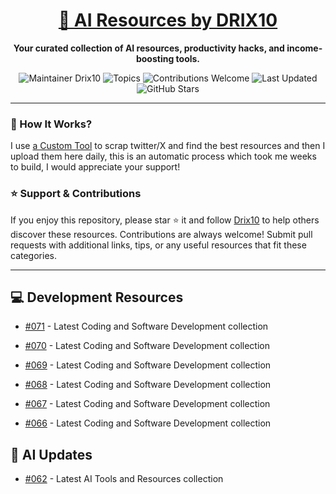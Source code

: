 <div align="center">
  <h1><a href="https://x.com/DRIX_10_" target="_blank">🚀 AI Resources by DRIX10</a></h1>
  <p><strong>Your curated collection of AI resources, productivity hacks, and income-boosting tools.</strong></p>
</div>

<div align="center">
  <img src="https://img.shields.io/badge/Maintainer-Drix10-blue" alt="Maintainer Drix10" />
  <img src="https://img.shields.io/badge/Topics-Productivity%2C%20AI%2C%20Tips%20and%20Tricks-red" alt="Topics" />
  <img src="https://img.shields.io/badge/Contributions-Welcome-brightgreen" alt="Contributions Welcome" />
  <img src="https://img.shields.io/github/last-commit/Drix10/ai-resources?style=flat-square&color=5D6D7E" alt="Last Updated" />
  <img src="https://img.shields.io/github/stars/Drix10/ai-resources?style=social" alt="GitHub Stars" />
</div>

---

### 🧵 How It Works?

I use [a Custom Tool](https://github.com/Drix10/Twitter-Gemini-GitHub-MVP) to scrap twitter/X and find the best resources and then I upload them here daily, this is an automatic process which took me weeks to build, I would appreciate your support!

### ⭐️ Support & Contributions

If you enjoy this repository, please star ⭐️ it and follow [Drix10](https://github.com/Drix10) to help others discover these resources. Contributions are always welcome! Submit pull requests with additional links, tips, or any useful resources that fit these categories.

---


## 💻 Development Resources
- [#071](https://github.com/Drix10/ai-resources/blob/main/Coding%20and%20Software%20Development/resources-071.md) - Latest Coding and Software Development collection

- [#070](https://github.com/Drix10/ai-resources/blob/main/Coding%20and%20Software%20Development/resources-070.md) - Latest Coding and Software Development collection

- [#069](https://github.com/Drix10/ai-resources/blob/main/Coding%20and%20Software%20Development/resources-069.md) - Latest Coding and Software Development collection

- [#068](https://github.com/Drix10/ai-resources/blob/main/Coding%20and%20Software%20Development/resources-068.md) - Latest Coding and Software Development collection

- [#067](https://github.com/Drix10/ai-resources/blob/main/Coding%20and%20Software%20Development/resources-067.md) - Latest Coding and Software Development collection

- [#066](https://github.com/Drix10/ai-resources/blob/main/Coding%20and%20Software%20Development/resources-066.md) - Latest Coding and Software Development collection

## 🤖 AI Updates
- [#062](https://github.com/Drix10/ai-resources/blob/main/AI%20Tools%20and%20Resources/resources-062.md) - Latest AI Tools and Resources collection